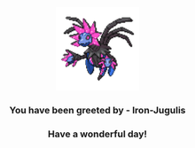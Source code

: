 <p align="center">
    <img src="https://raw.githubusercontent.com/PokeAPI/sprites/master/sprites/pokemon/993.png" width="150" height="150">
</p>
<h3 align="center">You have been greeted by - <b>Iron-Jugulis</b></h3>
<h3 align="center">Have a wonderful day!</h3>

